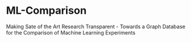 # ML-Comparison
Making Sate of the Art Research Transparent - Towards a Graph Database for the Comparison of Machine Learning Experiments
